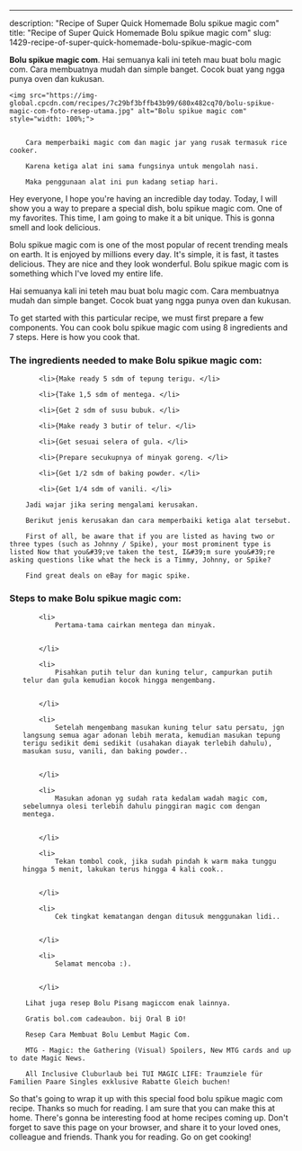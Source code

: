 ---
description: "Recipe of Super Quick Homemade Bolu spikue magic com"
title: "Recipe of Super Quick Homemade Bolu spikue magic com"
slug: 1429-recipe-of-super-quick-homemade-bolu-spikue-magic-com

<p>
	<strong>Bolu spikue magic com</strong>. 
	Hai semuanya kali ini teteh mau buat bolu magic com. Cara membuatnya mudah dan simple banget. Cocok buat yang ngga punya oven dan kukusan.
</p>
<p>
	
	<img src="https://img-global.cpcdn.com/recipes/7c29bf3bffb43b99/680x482cq70/bolu-spikue-magic-com-foto-resep-utama.jpg" alt="Bolu spikue magic com" style="width: 100%;">
	
	
		Cara memperbaiki magic com dan magic jar yang rusak termasuk rice cooker.
	
		Karena ketiga alat ini sama fungsinya untuk mengolah nasi.
	
		Maka penggunaan alat ini pun kadang setiap hari.
	
</p>
<p>
	Hey everyone, I hope you're having an incredible day today. Today, I will show you a way to prepare a special dish, bolu spikue magic com. One of my favorites. This time, I am going to make it a bit unique. This is gonna smell and look delicious.
</p>
	
<p>
	Bolu spikue magic com is one of the most popular of recent trending meals on earth. It is enjoyed by millions every day. It's simple, it is fast, it tastes delicious. They are nice and they look wonderful. Bolu spikue magic com is something which I've loved my entire life.
</p>
<p>
	Hai semuanya kali ini teteh mau buat bolu magic com. Cara membuatnya mudah dan simple banget. Cocok buat yang ngga punya oven dan kukusan.
</p>

<p>
To get started with this particular recipe, we must first prepare a few components. You can cook bolu spikue magic com using 8 ingredients and 7 steps. Here is how you cook that.
</p>

<h3>The ingredients needed to make Bolu spikue magic com:</h3>

<ol>
	
		<li>{Make ready 5 sdm of tepung terigu. </li>
	
		<li>{Take 1,5 sdm of mentega. </li>
	
		<li>{Get 2 sdm of susu bubuk. </li>
	
		<li>{Make ready 3 butir of telur. </li>
	
		<li>{Get sesuai selera of gula. </li>
	
		<li>{Prepare secukupnya of minyak goreng. </li>
	
		<li>{Get 1/2 sdm of baking powder. </li>
	
		<li>{Get 1/4 sdm of vanili. </li>
	
</ol>
<p>
	
		Jadi wajar jika sering mengalami kerusakan.
	
		Berikut jenis kerusakan dan cara memperbaiki ketiga alat tersebut.
	
		First of all, be aware that if you are listed as having two or three types (such as Johnny / Spike), your most prominent type is listed Now that you&#39;ve taken the test, I&#39;m sure you&#39;re asking questions like what the heck is a Timmy, Johnny, or Spike?
	
		Find great deals on eBay for magic spike.
	
</p>

<h3>Steps to make Bolu spikue magic com:</h3>

<ol>
	
		<li>
			Pertama-tama cairkan mentega dan minyak.
			
			
		</li>
	
		<li>
			Pisahkan putih telur dan kuning telur, campurkan putih telur dan gula kemudian kocok hingga mengembang.
			
			
		</li>
	
		<li>
			Setelah mengembang masukan kuning telur satu persatu, jgn langsung semua agar adonan lebih merata, kemudian masukan tepung terigu sedikit demi sedikit (usahakan diayak terlebih dahulu), masukan susu, vanili, dan baking powder..
			
			
		</li>
	
		<li>
			Masukan adonan yg sudah rata kedalam wadah magic com, sebelumnya olesi terlebih dahulu pinggiran magic com dengan mentega.
			
			
		</li>
	
		<li>
			Tekan tombol cook, jika sudah pindah k warm maka tunggu hingga 5 menit, lakukan terus hingga 4 kali cook..
			
			
		</li>
	
		<li>
			Cek tingkat kematangan dengan ditusuk menggunakan lidi..
			
			
		</li>
	
		<li>
			Selamat mencoba :).
			
			
		</li>
	
</ol>

<p>
	
		Lihat juga resep Bolu Pisang magiccom enak lainnya.
	
		Gratis bol.com cadeaubon. bij Oral B iO!
	
		Resep Cara Membuat Bolu Lembut Magic Com.
	
		MTG - Magic: the Gathering (Visual) Spoilers, New MTG cards and up to date Magic News.
	
		All Inclusive Cluburlaub bei TUI MAGIC LIFE: Traumziele für Familien Paare Singles exklusive Rabatte Gleich buchen!
	
</p>

<p>
	So that's going to wrap it up with this special food bolu spikue magic com recipe. Thanks so much for reading. I am sure that you can make this at home. There's gonna be interesting food at home recipes coming up. Don't forget to save this page on your browser, and share it to your loved ones, colleague and friends. Thank you for reading. Go on get cooking!
</p>
